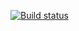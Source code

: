 [![Build status](https://ci.appveyor.com/api/projects/status/m7prrd2e5tdc1ymj/branch/master?svg=true)](https://ci.appveyor.com/project/sheriff777/hw2/branch/master)